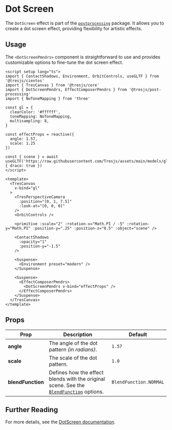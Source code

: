 # Dot Screen

<DocsDemo>
  <DotScreenDemo />
</DocsDemo>

The `DotScreen` effect is part of the [`postprocessing`](https://pmndrs.github.io/postprocessing/public/docs/class/src/effects/DotScreenEffect.js~DotScreenEffect.html) package. It allows you to create a dot screen effect, providing flexibility for artistic effects.

## Usage

The `<DotScreenPmndrs>` component is straightforward to use and provides customizable options to fine-tune the dot screen effect.

```vue{4,13-16,42-46}
<script setup lang="ts">
import { ContactShadows, Environment, OrbitControls, useGLTF } from '@tresjs/cientos'
import { TresCanvas } from '@tresjs/core'
import { DotScreenPmndrs, EffectComposerPmndrs } from '@tresjs/post-processing'
import { NoToneMapping } from 'three'

const gl = {
  clearColor: '#ffffff',
  toneMapping: NoToneMapping,
  multisampling: 8,
}

const effectProps = reactive({
  angle: 1.57,
  scale: 1.25
})

const { scene } = await useGLTF('https://raw.githubusercontent.com/Tresjs/assets/main/models/gltf/suzanne/suzanne.glb', { draco: true })
</script>

<template>
  <TresCanvas
    v-bind="gl"
  >
    <TresPerspectiveCamera
      :position="[0, 1, 7.5]"
      :look-at="[0, 0, 0]"
    />
    <OrbitControls />

    <primitive :scale="2" :rotation-x="Math.PI / -5" :rotation-y="Math.PI" :position-y=".25" :position-z="0.5" :object="scene" />

    <ContactShadows
      :opacity="1"
      :position-y="-1.5"
    />

    <Suspense>
      <Environment preset="modern" />
    </Suspense>

    <Suspense>
      <EffectComposerPmndrs>
        <DotScreenPmndrs v-bind="effectProps" />
      </EffectComposerPmndrs>
    </Suspense>
  </TresCanvas>
</template>
```

## Props

| Prop           | Description                                                                                                                                                                  | Default                  |
| -------------- | ---------------------------------------------------------------------------------------------------------------------------------------------------------------------------- | ------------------------ |
| **angle**      | The angle of the dot pattern *(in radians)*.    | `1.57`                   |
| **scale**      | The scale of the dot pattern.                 | `1.0`                    |
| **blendFunction** | Defines how the effect blends with the original scene. See the [`BlendFunction`](https://pmndrs.github.io/postprocessing/public/docs/variable/index.html#static-variable-BlendFunction) options. | `BlendFunction.NORMAL`      |

## Further Reading

For more details, see the [DotScreen documentation](https://pmndrs.github.io/postprocessing/public/docs/class/src/effects/DotScreenEffect.js~DotScreenEffect.html).
